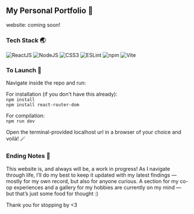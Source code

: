 ## My Personal Portfolio 🧳

website: coming soon!

### Tech Stack 🌏

<p align="left">
  <img src="https://img.shields.io/badge/react-%2320232a.svg?style=for-the-badge&logo=react&logoColor=%2361DAFB" alt="ReactJS"/>
  <img src="https://img.shields.io/badge/node.js-6DA55F?style=for-the-badge&logo=node.js&logoColor=white" alt="NodeJS"/>
  <img src="https://img.shields.io/badge/css3-%231572B6.svg?style=for-the-badge&logo=css3&logoColor=white" alt="CSS3"/>
  <img src="https://img.shields.io/badge/ESLint-4B3263?style=for-the-badge&logo=eslint&logoColor=white" alt="ESLint"/>
  <img src="https://img.shields.io/badge/NPM-%23CB3837.svg?style=for-the-badge&logo=npm&logoColor=white" alt="npm"/>
  <img src="https://img.shields.io/badge/vite-%23646CFF.svg?style=for-the-badge&logo=vite&logoColor=white" alt="Vite"/>
</p>

### To Launch 🚀

Navigate inside the repo and run:  

For installation (if you don't have this already):  
```npm install```  
```npm install react-router-dom```   

For compilation:  
```npm run dev```   

Open the terminal-provided localhost url in a browser of your choice and voilà! 🪄

### Ending Notes 💌

This website is, and always will be, a work in progress! As I navigate through life, I’ll do my best to keep it updated with my latest findings — mostly for my own record, but also for anyone curious. A section for my co-op experiences and a gallery for my hobbies are currently on my mind — but that’s just some food for thought :)

Thank you for stopping by <3
